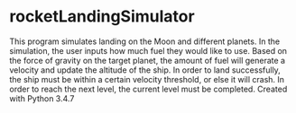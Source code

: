 # rocketLandingSimulator
This program simulates landing on the Moon and different planets. In the simulation, the user inputs how much fuel they would like to use. Based on the force of gravity on the target planet, the amount of fuel will generate a velocity and update the altitude of the ship. In order to land successfully, the ship must be within a certain velocity threshold, or else it will crash. In order to reach the next level, the current level must be completed. Created with Python 3.4.7
